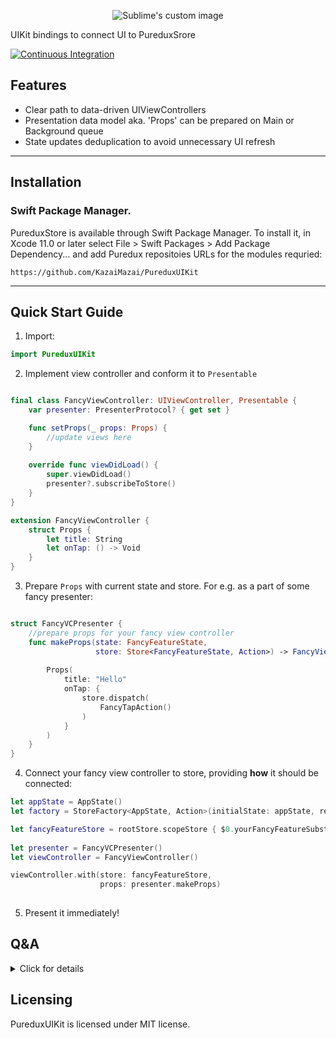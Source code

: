 <p align="center">
  <img src="Logo.svg?raw=true" alt="Sublime's custom image"/>
 </p>
 

UIKit bindings to connect UI to PureduxSrore
<p align="left">
    <a href="https://github.com/KazaiMazai/PureduxUIKit/actions">
        <img src="https://github.com/KazaiMazai/PureduxUIKit/workflows/Tests/badge.svg" alt="Continuous Integration">
    </a>
</p>

## Features

- Clear path to data-driven UIViewControllers
- Presentation data model aka. 'Props' can be prepared on Main or Background queue
- State updates deduplication to avoid unnecessary UI refresh

____________


## Installation
 

### Swift Package Manager.

PureduxStore is available through Swift Package Manager. 
To install it, in Xcode 11.0 or later select File > Swift Packages > Add Package Dependency... and add Puredux repositoies URLs for the modules requried:

```
https://github.com/KazaiMazai/PureduxUIKit
```
____________

## Quick Start Guide

1. Import:
```swift
import PureduxUIKit

```

2. Implement view controller and conform it to `Presentable`

```swift

final class FancyViewController: UIViewController, Presentable {
    var presenter: PresenterProtocol? { get set }

    func setProps(_ props: Props) {
        //update views here
    }
    
    override func viewDidLoad() {
        super.viewDidLoad()
        presenter?.subscribeToStore()
    }
}

extension FancyViewController {
    struct Props {
        let title: String
        let onTap: () -> Void
    }
}

```


3.  Prepare `Props` with current state and store. For e.g. as a part of some fancy presenter:

```swift

struct FancyVCPresenter {
    //prepare props for your fancy view controller
    func makeProps(state: FancyFeatureState, 
                   store: Store<FancyFeatureState, Action>) -> FancyViewController.Props {
        
        Props(
            title: "Hello"
            onTap: {
                store.dispatch(
                    FancyTapAction()
                )
            }
        )
    }
}

```

4.  Connect your fancy view controller to store, providing **how** it should be connected:

```swift
let appState = AppState()
let factory = StoreFactory<AppState, Action>(initialState: appState, reducer: reducer)

let fancyFeatureStore = rootStore.scopeStore { $0.yourFancyFeatureSubstate }
 
let presenter = FancyVCPresenter()
let viewController = FancyViewController()

viewController.with(store: fancyFeatureStore,
                    props: presenter.makeProps)
 
```


5. Present it immediately!



## Q&A

<details><summary>Click for details</summary>
<p>


### What is PureduxStore?

- It's minilistic UDF architecture store implementation. More details can be found [here](https://github.com/KazaiMazai/PureduxStore)

### Which DispatchQueue is used to prepare props?

- By default, it works on a shared PresentationQueue. It is a global serial queue with user interactive quality of service. The purpose is to do as little as possible on the main thread queue.
  
  
### Is it safe at all?
  
- PureduxUIKit hops to the main dispatch queue to update UIViewController. So yes, it's safe. Unless you try to do UIKit related things (you should not) during your `Props` preparation.  

### How to change  presentation queue that is used to prepare props?


- PureduxUIKit allows to use main queue or user-provided custom queue. The only requirement for the custom queue is to be **serial** one.

```swift 
viewController.with(store: fancyFeatureStore,
                    props: presenter.makeProps,
                    presentationQueue: .main)
                    
```

or standalone queue:
              
```swift       

let queue = DispatchQueue(label: "some.queue", qos: .userInteractive)

viewController.with(store: fancyFeatureStore,
                    props: presenter.makeProps,
                    presentationQueue: .serialQueue(queue))
        
```

### How to deduplicate state changes?

- State deduplication is done by providing a way to compare two states on equality.
- It's done with the help of `Equating<State>` guy:

```swift 

viewController.with(store: fancyFeatureStore,
                    props: presenter.makeProps,
                    removeStateDuplicates: .equal {
                        $0.title
                    })
                    
```

### Why we need `Equating<State>` guy?

- Depending on context (or particular screen), we might be interested in different part of the state. Different properties of the same type.
- And would like to deduplicate updates depending on it.
- That's why single `Equatable` implementation won't work here.

```swift 

firstViewController.with(store: fancyFeatureStore,
                        props: firstVCpresenter.makeProps,
                        removeStateDuplicates: .equal {
                            $0.title
                        })
                    
secondViewController.with(store: fancyFeatureStore,
                    props: secondVCpresenter.makeProps,
                    removeStateDuplicates: .equal {
                        $0.subtitle
                    })
                    
```

### Any other `Equating<State>`  details ?

- Equating is a protocol witness for Equtable. It answers the question: "Are these states equal?" 
- With the help of it, deduplication happens.

Here is the definition:

```swift
  
    Equating<T> { (lhs: T, rhs: T) -> Bool
        //compare here
    }

```

It has handy extensions, like  `Equating.alwaysEqual` or `Equating.neverEqual` as well as `&&` operator:

```swift 

viewController.with(store: fancyFeatureStore,
                    props: vcPresenter.makeProps,
                    removeStateDuplicates: 
                        .equal { $0.title } &&
                        .equal { $0.subtitle }
                    )
            
```


</p>
</details>


## Licensing

PureduxUIKit is licensed under MIT license.
